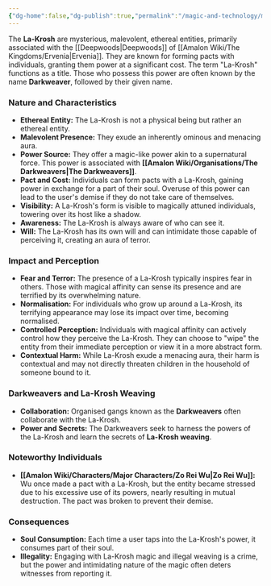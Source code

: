 ```yaml
---
{"dg-home":false,"dg-publish":true,"permalink":"/magic-and-technology/mythological-beings-and-entities/la-krosh/","dgPassFrontmatter":true,"noteIcon":""}
---
```


The **La-Krosh** are mysterious, malevolent, ethereal entities, primarily associated with the [[Deepwoods\|Deepwoods]] of [[Amalon Wiki/The Kingdoms/Ervenia\|Ervenia]]. They are known for forming pacts with individuals, granting them power at a significant cost. The term "La-Krosh" functions as a title. Those who possess this power are often known by the name **Darkweaver**, followed by their given name.

### Nature and Characteristics

*   **Ethereal Entity:** The La-Krosh is not a physical being but rather an ethereal entity.  
*   **Malevolent Presence:** They exude an inherently ominous and menacing aura.  
*   **Power Source:** They offer a magic-like power akin to a supernatural force. This power is associated with  **[[Amalon Wiki/Organisations/The Darkweavers\|The Darkweavers]]**.  
*   **Pact and Cost:** Individuals can form pacts with a La-Krosh, gaining power in exchange for a part of their soul. Overuse of this power can lead to the user's demise if they do not take care of themselves.  
*   **Visibility:** A La-Krosh's form is visible to magically attuned individuals, towering over its host like a shadow.  
*   **Awareness:** The La-Krosh is always aware of who can see it.  
*   **Will:** The La-Krosh has its own will and can intimidate those capable of perceiving it, creating an aura of terror.  

### Impact and Perception

*   **Fear and Terror:** The presence of a La-Krosh typically inspires fear in others. Those with magical affinity can sense its presence and are terrified by its overwhelming nature.  
*   **Normalisation:** For individuals who grow up around a La-Krosh, its terrifying appearance may lose its impact over time, becoming normalised.  
*   **Controlled Perception:** Individuals with magical affinity can actively control how they perceive the La-Krosh. They can choose to "wipe" the entity from their immediate perception or view it in a more abstract form.  
*   **Contextual Harm:** While La-Krosh exude a menacing aura, their harm is contextual and may not directly threaten children in the household of someone bound to it.  

### Darkweavers and La-Krosh Weaving

*   **Collaboration:** Organised gangs known as the **Darkweavers** often collaborate with the La-Krosh.  
*   **Power and Secrets:** The Darkweavers seek to harness the powers of the La-Krosh and learn the secrets of **La-Krosh weaving**.  

### Noteworthy Individuals

*   **[[Amalon Wiki/Characters/Major Characters/Zo Rei Wu\|Zo Rei Wu]]:** Wu once made a pact with a La-Krosh, but the entity became stressed due to his excessive use of its powers, nearly resulting in mutual destruction. The pact was broken to prevent their demise.  

### Consequences

*   **Soul Consumption:** Each time a user taps into the La-Krosh's power, it consumes part of their soul.  
*   **Illegality:** Engaging with La-Krosh magic and illegal weaving is a crime, but the power and intimidating nature of the magic often deters witnesses from reporting it.  